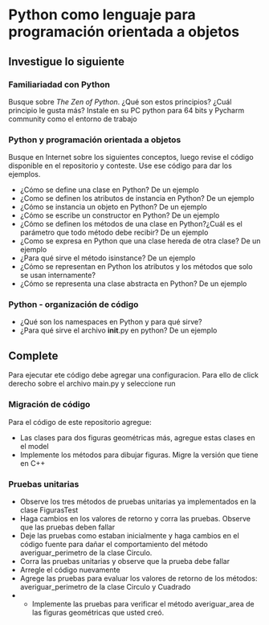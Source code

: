 # Python como lenguaje para programación orientada a objetos

## Investigue lo siguiente

### Familiariadad con Python

Busque sobre _The Zen of Python_. ¿Qué son estos principios? ¿Cuál principio le gusta más? Instale en su PC python para
64 bits y Pycharm community como el entorno de trabajo

### Python y programación orientada a objetos

Busque en Internet sobre los siguientes conceptos, luego revise el código disponible en el repositorio y conteste. Use
ese código para dar los ejemplos.

* ¿Cómo se define una clase en Python? De un ejemplo
* ¿Como se definen los atributos de instancia en Python? De un ejemplo
* ¿Cómo se instancia un objeto en Python? De un ejemplo
* ¿Cómo se escribe un constructor en Python? De un ejemplo
* ¿Cómo se definen los métodos de una clase en Python?¿Cuál es el parámetro que todo método debe recibir? De un ejemplo
* ¿Como se expresa en Python que una clase hereda de otra clase? De un ejemplo
* ¿Para qué sirve el método isinstance? De un ejemplo
* ¿Cómo se representan en Python los atributos y los métodos que solo se usan internamente?
* ¿Cómo se representa una clase abstracta en Python? De un ejemplo

### Python - organización de código

* ¿Qué son los namespaces en Python y para qué sirve?
* ¿Para qué sirve el archivo __init__.py en python? De un ejemplo

## Complete
Para ejecutar ete código debe agregar una configuracion. Para ello de click derecho sobre el archivo main.py y seleccione run

### Migración de código

Para el código de este repositorio agregue:

* Las clases para dos figuras geométricas más, agregue estas clases en el model
* Implemente los métodos para dibujar figuras. Migre la versión que tiene en C++

### Pruebas unitarias

* Observe los tres métodos de pruebas unitarias ya implementados en la clase FigurasTest
* Haga cambios en los valores de retorno y corra las pruebas. Observe que las pruebas deben fallar
* Deje las pruebas como estaban inicialmente y haga cambios en el código fuente para dañar el comportamiento del método
  averiguar_perimetro de la clase Circulo.
* Corra las pruebas unitarias y observe que la prueba debe fallar
* Arregle el código nuevamente
* Agrege las pruebas para evaluar los valores de retorno de los métodos: averiguar_perimetro de la clase Circulo y Cuadrado
*
    * Implemente las pruebas para verificar el método averiguar_area de las figuras geométricas que usted creó. 
